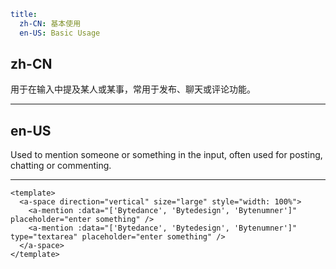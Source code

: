 ```yaml
title:
  zh-CN: 基本使用
  en-US: Basic Usage
```

## zh-CN

用于在输入中提及某人或某事，常用于发布、聊天或评论功能。

---

## en-US

Used to mention someone or something in the input, often used for posting, chatting or commenting.

---

```vue
<template>
  <a-space direction="vertical" size="large" style="width: 100%">
    <a-mention :data="['Bytedance', 'Bytedesign', 'Bytenumner']" placeholder="enter something" />
    <a-mention :data="['Bytedance', 'Bytedesign', 'Bytenumner']" type="textarea" placeholder="enter something" />
  </a-space>
</template>
```
